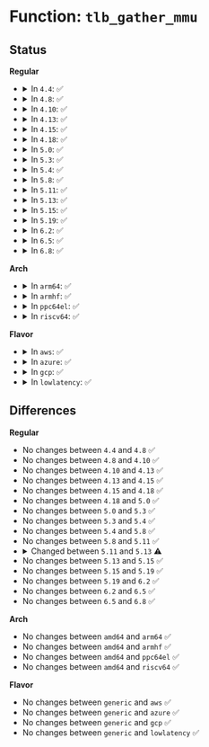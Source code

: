# Function: <code>tlb_gather_mmu</code>

## Status
<b>Regular</b>
<ul>
<li>
<details>
<summary>In <code>4.4</code>: ✅</summary>

```c
void tlb_gather_mmu(struct mmu_gather *tlb, struct mm_struct *mm, long unsigned int start, long unsigned int end);
```

**Collision:** Unique Global

**Inline:** No

**Transformation:** False

**Instances:**

```
In mm/memory.c (ffffffff811bc9d0)
Location: mm/memory.c:217
Inline: False
Direct callers:
  - mm/memory.c:zap_page_range_single
  - mm/memory.c:zap_page_range
  - mm/mmap.c:unmap_region
  - mm/mmap.c:exit_mmap
  - mm/hugetlb.c:unmap_hugepage_range
  - fs/exec.c:shift_arg_pages
```
**Symbols:**

```
ffffffff811bc9d0-ffffffff811bca80: tlb_gather_mmu (STB_GLOBAL)
```
</details>
</li>
<li>
<details>
<summary>In <code>4.8</code>: ✅</summary>

```c
void tlb_gather_mmu(struct mmu_gather *tlb, struct mm_struct *mm, long unsigned int start, long unsigned int end);
```

**Collision:** Unique Global

**Inline:** No

**Transformation:** False

**Instances:**

```
In mm/memory.c (ffffffff811d7780)
Location: mm/memory.c:220
Inline: False
Direct callers:
  - mm/oom_kill.c:__oom_reap_task
  - mm/memory.c:zap_page_range_single
  - mm/memory.c:zap_page_range
  - mm/mmap.c:exit_mmap
  - mm/mmap.c:unmap_region
  - mm/madvise.c:madvise_free_single_vma
  - mm/hugetlb.c:unmap_hugepage_range
  - fs/exec.c:shift_arg_pages
```
**Symbols:**

```
ffffffff811d7780-ffffffff811d7839: tlb_gather_mmu (STB_GLOBAL)
```
</details>
</li>
<li>
<details>
<summary>In <code>4.10</code>: ✅</summary>

```c
void tlb_gather_mmu(struct mmu_gather *tlb, struct mm_struct *mm, long unsigned int start, long unsigned int end);
```

**Collision:** Unique Global

**Inline:** No

**Transformation:** False

**Instances:**

```
In mm/memory.c (ffffffff811e7490)
Location: mm/memory.c:220
Inline: False
Direct callers:
  - mm/oom_kill.c:__oom_reap_task_mm
  - mm/memory.c:zap_page_range_single
  - mm/memory.c:zap_page_range
  - mm/mmap.c:exit_mmap
  - mm/mmap.c:unmap_region
  - mm/madvise.c:madvise_free_single_vma
  - mm/hugetlb.c:unmap_hugepage_range
  - fs/exec.c:shift_arg_pages
```
**Symbols:**

```
ffffffff811e7490-ffffffff811e7539: tlb_gather_mmu (STB_GLOBAL)
```
</details>
</li>
<li>
<details>
<summary>In <code>4.13</code>: ✅</summary>

```c
void tlb_gather_mmu(struct mmu_gather *tlb, struct mm_struct *mm, long unsigned int start, long unsigned int end);
```

**Collision:** Unique Global

**Inline:** No

**Transformation:** False

**Instances:**

```
In mm/memory.c (ffffffff811f2730)
Location: mm/memory.c:407
Inline: False
Direct callers:
  - mm/oom_kill.c:__oom_reap_task_mm
  - mm/memory.c:zap_page_range_single
  - mm/memory.c:zap_page_range
  - mm/mmap.c:exit_mmap
  - mm/mmap.c:unmap_region
  - mm/madvise.c:madvise_free_single_vma
  - mm/hugetlb.c:unmap_hugepage_range
  - fs/exec.c:shift_arg_pages
  - fs/proc/task_mmu.c:clear_refs_write
```
**Symbols:**

```
ffffffff811f2730-ffffffff811f274f: tlb_gather_mmu (STB_GLOBAL)
```
</details>
</li>
<li>
<details>
<summary>In <code>4.15</code>: ✅</summary>

```c
void tlb_gather_mmu(struct mmu_gather *tlb, struct mm_struct *mm, long unsigned int start, long unsigned int end);
```

**Collision:** Unique Global

**Inline:** No

**Transformation:** False

**Instances:**

```
In mm/memory.c (ffffffff812097e0)
Location: mm/memory.c:408
Inline: False
Direct callers:
  - mm/oom_kill.c:__oom_reap_task_mm
  - mm/memory.c:zap_page_range_single
  - mm/memory.c:zap_page_range
  - mm/mmap.c:exit_mmap
  - mm/mmap.c:unmap_region
  - mm/madvise.c:madvise_free_single_vma
  - mm/hugetlb.c:unmap_hugepage_range
  - fs/exec.c:shift_arg_pages
  - fs/proc/task_mmu.c:clear_refs_write
```
**Symbols:**

```
ffffffff812097e0-ffffffff812097ff: tlb_gather_mmu (STB_GLOBAL)
```
</details>
</li>
<li>
<details>
<summary>In <code>4.18</code>: ✅</summary>

```c
void tlb_gather_mmu(struct mmu_gather *tlb, struct mm_struct *mm, long unsigned int start, long unsigned int end);
```

**Collision:** Unique Global

**Inline:** No

**Transformation:** False

**Instances:**

```
In mm/memory.c (ffffffff8122a650)
Location: mm/memory.c:423
Inline: False
Direct callers:
  - mm/oom_kill.c:__oom_reap_task_mm
  - mm/memory.c:zap_page_range_single
  - mm/memory.c:zap_page_range
  - mm/mmap.c:exit_mmap
  - mm/mmap.c:unmap_region
  - mm/madvise.c:madvise_free_single_vma
  - mm/hugetlb.c:unmap_hugepage_range
  - fs/exec.c:shift_arg_pages
  - fs/proc/task_mmu.c:clear_refs_write
```
**Symbols:**

```
ffffffff8122a650-ffffffff8122a66f: tlb_gather_mmu (STB_GLOBAL)
```
</details>
</li>
<li>
<details>
<summary>In <code>5.0</code>: ✅</summary>

```c
void tlb_gather_mmu(struct mmu_gather *tlb, struct mm_struct *mm, long unsigned int start, long unsigned int end);
```

**Collision:** Unique Global

**Inline:** No

**Transformation:** False

**Instances:**

```
In mm/mmu_gather.c (ffffffff8124d010)
Location: mm/mmu_gather.c:240
Inline: False
Direct callers:
  - mm/oom_kill.c:__oom_reap_task_mm
  - mm/memory.c:zap_page_range_single
  - mm/memory.c:zap_page_range
  - mm/mmap.c:exit_mmap
  - mm/mmap.c:unmap_region
  - mm/madvise.c:madvise_free_single_vma
  - mm/hugetlb.c:unmap_hugepage_range
  - fs/exec.c:shift_arg_pages
  - fs/proc/task_mmu.c:clear_refs_write
```
**Symbols:**

```
ffffffff8124d010-ffffffff8124d0c9: tlb_gather_mmu (STB_GLOBAL)
```
</details>
</li>
<li>
<details>
<summary>In <code>5.3</code>: ✅</summary>

```c
void tlb_gather_mmu(struct mmu_gather *tlb, struct mm_struct *mm, long unsigned int start, long unsigned int end);
```

**Collision:** Unique Global

**Inline:** No

**Transformation:** False

**Instances:**

```
In mm/mmu_gather.c (ffffffff8125f2e0)
Location: mm/mmu_gather.c:206
Inline: False
Direct callers:
  - mm/oom_kill.c:__oom_reap_task_mm
  - mm/memory.c:zap_page_range_single
  - mm/memory.c:zap_page_range
  - mm/mmap.c:exit_mmap
  - mm/mmap.c:unmap_region
  - mm/madvise.c:madvise_free_single_vma
  - mm/hugetlb.c:unmap_hugepage_range
  - fs/exec.c:shift_arg_pages
  - fs/proc/task_mmu.c:clear_refs_write
```
**Symbols:**

```
ffffffff8125f2e0-ffffffff8125f391: tlb_gather_mmu (STB_GLOBAL)
```
</details>
</li>
<li>
<details>
<summary>In <code>5.4</code>: ✅</summary>

```c
void tlb_gather_mmu(struct mmu_gather *tlb, struct mm_struct *mm, long unsigned int start, long unsigned int end);
```

**Collision:** Unique Global

**Inline:** No

**Transformation:** False

**Instances:**

```
In mm/mmu_gather.c (ffffffff8126daf0)
Location: mm/mmu_gather.c:206
Inline: False
Direct callers:
  - mm/oom_kill.c:__oom_reap_task_mm
  - mm/memory.c:zap_page_range_single
  - mm/memory.c:zap_page_range
  - mm/mmap.c:exit_mmap
  - mm/mmap.c:unmap_region
  - mm/madvise.c:madvise_free_single_vma
  - mm/madvise.c:madvise_pageout
  - mm/madvise.c:madvise_cold
  - mm/hugetlb.c:unmap_hugepage_range
  - fs/exec.c:shift_arg_pages
  - fs/proc/task_mmu.c:clear_refs_write
```
**Symbols:**

```
ffffffff8126daf0-ffffffff8126dba1: tlb_gather_mmu (STB_GLOBAL)
```
</details>
</li>
<li>
<details>
<summary>In <code>5.8</code>: ✅</summary>

```c
void tlb_gather_mmu(struct mmu_gather *tlb, struct mm_struct *mm, long unsigned int start, long unsigned int end);
```

**Collision:** Unique Global

**Inline:** No

**Transformation:** False

**Instances:**

```
In mm/mmu_gather.c (ffffffff8129dd30)
Location: mm/mmu_gather.c:264
Inline: False
Direct callers:
  - arch/x86/kernel/ldt.c:free_ldt_pgtables
  - mm/oom_kill.c:__oom_reap_task_mm
  - mm/memory.c:zap_page_range_single
  - mm/memory.c:zap_page_range
  - mm/mmap.c:exit_mmap
  - mm/mmap.c:unmap_region
  - mm/madvise.c:madvise_free_single_vma
  - mm/madvise.c:madvise_pageout
  - mm/madvise.c:madvise_cold
  - mm/hugetlb.c:unmap_hugepage_range
  - fs/exec.c:shift_arg_pages
  - fs/proc/task_mmu.c:clear_refs_write
```
**Symbols:**

```
ffffffff8129dd30-ffffffff8129de00: tlb_gather_mmu (STB_GLOBAL)
```
</details>
</li>
<li>
<details>
<summary>In <code>5.11</code>: ✅</summary>

```c
void tlb_gather_mmu(struct mmu_gather *tlb, struct mm_struct *mm, long unsigned int start, long unsigned int end);
```

**Collision:** Unique Global

**Inline:** No

**Transformation:** False

**Instances:**

```
In mm/mmu_gather.c (ffffffff812a90b0)
Location: mm/mmu_gather.c:264
Inline: False
Direct callers:
  - arch/x86/kernel/ldt.c:free_ldt_pgtables
  - mm/oom_kill.c:__oom_reap_task_mm
  - mm/memory.c:zap_page_range_single
  - mm/memory.c:zap_page_range
  - mm/mmap.c:exit_mmap
  - mm/mmap.c:unmap_region
  - mm/madvise.c:madvise_free_single_vma
  - mm/madvise.c:madvise_pageout
  - mm/madvise.c:madvise_cold
  - mm/hugetlb.c:unmap_hugepage_range
  - fs/exec.c:shift_arg_pages
```
**Symbols:**

```
ffffffff812a90b0-ffffffff812a9180: tlb_gather_mmu (STB_GLOBAL)
```
</details>
</li>
<li>
<details>
<summary>In <code>5.13</code>: ✅</summary>

```c
void tlb_gather_mmu(struct mmu_gather *tlb, struct mm_struct *mm);
```

**Collision:** Unique Global

**Inline:** No

**Transformation:** False

**Instances:**

```
In mm/mmu_gather.c (ffffffff812ae500)
Location: mm/mmu_gather.c:284
Inline: False
Direct callers:
  - mm/oom_kill.c:__oom_reap_task_mm
  - mm/memory.c:zap_page_range_single
  - mm/memory.c:zap_page_range
  - mm/mmap.c:unmap_region
  - mm/madvise.c:madvise_free_single_vma
  - mm/madvise.c:madvise_pageout
  - mm/madvise.c:madvise_cold
  - mm/hugetlb.c:unmap_hugepage_range
  - fs/exec.c:shift_arg_pages
```
**Symbols:**

```
ffffffff812ae500-ffffffff812ae58b: tlb_gather_mmu (STB_GLOBAL)
```
</details>
</li>
<li>
<details>
<summary>In <code>5.15</code>: ✅</summary>

```c
void tlb_gather_mmu(struct mmu_gather *tlb, struct mm_struct *mm);
```

**Collision:** Unique Global

**Inline:** No

**Transformation:** False

**Instances:**

```
In mm/mmu_gather.c (ffffffff812efca0)
Location: mm/mmu_gather.c:284
Inline: False
Direct callers:
  - mm/oom_kill.c:__oom_reap_task_mm
  - mm/memory.c:zap_page_range_single
  - mm/memory.c:zap_page_range
  - mm/mmap.c:unmap_region
  - mm/madvise.c:madvise_free_single_vma
  - mm/madvise.c:madvise_pageout
  - mm/madvise.c:madvise_cold
  - mm/hugetlb.c:unmap_hugepage_range
  - fs/exec.c:shift_arg_pages
```
**Symbols:**

```
ffffffff812efca0-ffffffff812efd2b: tlb_gather_mmu (STB_GLOBAL)
```
</details>
</li>
<li>
<details>
<summary>In <code>5.19</code>: ✅</summary>

```c
void tlb_gather_mmu(struct mmu_gather *tlb, struct mm_struct *mm);
```

**Collision:** Unique Global

**Inline:** No

**Transformation:** False

**Instances:**

```
In mm/mmu_gather.c (ffffffff81353190)
Location: mm/mmu_gather.c:297
Inline: False
Direct callers:
  - mm/oom_kill.c:__oom_reap_task_mm
  - mm/memory.c:zap_page_range_single
  - mm/memory.c:zap_page_range
  - mm/mmap.c:unmap_region
  - mm/mprotect.c:do_mprotect_pkey
  - mm/madvise.c:madvise_free_single_vma
  - mm/madvise.c:madvise_pageout
  - mm/madvise.c:madvise_cold
  - mm/hugetlb.c:unmap_hugepage_range
  - mm/mempolicy.c:change_prot_numa
  - mm/userfaultfd.c:uffd_wp_range
  - mm/userfaultfd.c:uffd_wp_range
  - fs/exec.c:setup_arg_pages
  - fs/exec.c:shift_arg_pages
```
**Symbols:**

```
ffffffff81353190-ffffffff81353227: tlb_gather_mmu (STB_GLOBAL)
```
</details>
</li>
<li>
<details>
<summary>In <code>6.2</code>: ✅</summary>

```c
void tlb_gather_mmu(struct mmu_gather *tlb, struct mm_struct *mm);
```

**Collision:** Unique Global

**Inline:** No

**Transformation:** False

**Instances:**

```
In mm/mmu_gather.c (ffffffff813cd440)
Location: mm/mmu_gather.c:335
Inline: False
Direct callers:
  - mm/oom_kill.c:__oom_reap_task_mm
  - mm/memory.c:zap_page_range_single
  - mm/memory.c:zap_page_range
  - mm/mmap.c:unmap_region
  - mm/mprotect.c:do_mprotect_pkey
  - mm/madvise.c:madvise_free_single_vma
  - mm/madvise.c:madvise_pageout
  - mm/madvise.c:madvise_cold
  - mm/hugetlb.c:unmap_hugepage_range
  - mm/mempolicy.c:change_prot_numa
  - mm/userfaultfd.c:uffd_wp_range
  - mm/userfaultfd.c:uffd_wp_range
  - fs/exec.c:setup_arg_pages
  - fs/exec.c:shift_arg_pages
```
**Symbols:**

```
ffffffff813cd440-ffffffff813cd4d7: tlb_gather_mmu (STB_GLOBAL)
```
</details>
</li>
<li>
<details>
<summary>In <code>6.5</code>: ✅</summary>

```c
void tlb_gather_mmu(struct mmu_gather *tlb, struct mm_struct *mm);
```

**Collision:** Unique Global

**Inline:** No

**Transformation:** False

**Instances:**

```
In mm/mmu_gather.c (ffffffff81401da0)
Location: mm/mmu_gather.c:335
Inline: False
Direct callers:
  - mm/oom_kill.c:__oom_reap_task_mm
  - mm/memory.c:zap_page_range_single
  - mm/mmap.c:unmap_region
  - mm/mprotect.c:do_mprotect_pkey
  - mm/madvise.c:madvise_free_single_vma
  - mm/madvise.c:madvise_pageout
  - mm/madvise.c:madvise_cold
  - mm/hugetlb.c:unmap_hugepage_range
  - mm/mempolicy.c:change_prot_numa
  - mm/userfaultfd.c:uffd_wp_range
  - fs/exec.c:setup_arg_pages
  - fs/exec.c:shift_arg_pages
```
**Symbols:**

```
ffffffff81401da0-ffffffff81401e37: tlb_gather_mmu (STB_GLOBAL)
```
</details>
</li>
<li>
<details>
<summary>In <code>6.8</code>: ✅</summary>

```c
void tlb_gather_mmu(struct mmu_gather *tlb, struct mm_struct *mm);
```

**Collision:** Unique Global

**Inline:** No

**Transformation:** False

**Instances:**

```
In mm/mmu_gather.c (ffffffff8142e3f0)
Location: mm/mmu_gather.c:336
Inline: False
Direct callers:
  - mm/oom_kill.c:__oom_reap_task_mm
  - mm/memory.c:zap_page_range_single
  - mm/mmap.c:unmap_region
  - mm/mprotect.c:do_mprotect_pkey
  - mm/madvise.c:madvise_free_single_vma
  - mm/madvise.c:madvise_pageout
  - mm/madvise.c:madvise_cold
  - mm/hugetlb.c:unmap_hugepage_range
  - mm/mempolicy.c:change_prot_numa
  - mm/userfaultfd.c:uffd_wp_range
  - fs/exec.c:setup_arg_pages
  - fs/exec.c:shift_arg_pages
```
**Symbols:**

```
ffffffff8142e3f0-ffffffff8142e487: tlb_gather_mmu (STB_GLOBAL)
```
</details>
</li>
</ul>
<b>Arch</b>
<ul>
<li>
<details>
<summary>In <code>arm64</code>: ✅</summary>

```c
void tlb_gather_mmu(struct mmu_gather *tlb, struct mm_struct *mm, long unsigned int start, long unsigned int end);
```

**Collision:** Unique Global

**Inline:** No

**Transformation:** False

**Instances:**

```
In mm/mmu_gather.c (ffff800010304cd8)
Location: mm/mmu_gather.c:206
Inline: False
Direct callers:
  - mm/oom_kill.c:__oom_reap_task_mm
  - mm/memory.c:zap_page_range_single
  - mm/memory.c:zap_page_range
  - mm/mmap.c:exit_mmap
  - mm/mmap.c:unmap_region
  - mm/madvise.c:madvise_free_single_vma
  - mm/madvise.c:madvise_pageout
  - mm/madvise.c:madvise_cold
  - mm/hugetlb.c:unmap_hugepage_range
  - fs/exec.c:shift_arg_pages
  - fs/proc/task_mmu.c:clear_refs_write
```
**Symbols:**

```
ffff800010304cd8-ffff800010304db8: tlb_gather_mmu (STB_GLOBAL)
```
</details>
</li>
<li>
<details>
<summary>In <code>armhf</code>: ✅</summary>

```c
void tlb_gather_mmu(struct mmu_gather *tlb, struct mm_struct *mm, long unsigned int start, long unsigned int end);
```

**Collision:** Unique Global

**Inline:** No

**Transformation:** False

**Instances:**

```
In mm/mmu_gather.c (c0522f54)
Location: mm/mmu_gather.c:206
Inline: False
Direct callers:
  - mm/oom_kill.c:__oom_reap_task_mm
  - mm/memory.c:zap_page_range_single
  - mm/memory.c:zap_page_range
  - mm/mmap.c:exit_mmap
  - mm/mmap.c:unmap_region
  - mm/madvise.c:__se_sys_madvise
  - mm/madvise.c:__se_sys_madvise
  - mm/madvise.c:madvise_free_single_vma
  - fs/exec.c:setup_arg_pages
  - fs/proc/task_mmu.c:clear_refs_write
```
**Symbols:**

```
c0522f54-c0522fe8: tlb_gather_mmu (STB_GLOBAL)
```
</details>
</li>
<li>
<details>
<summary>In <code>ppc64el</code>: ✅</summary>

```c
void tlb_gather_mmu(struct mmu_gather *tlb, struct mm_struct *mm, long unsigned int start, long unsigned int end);
```

**Collision:** Unique Global

**Inline:** No

**Transformation:** False

**Instances:**

```
In mm/mmu_gather.c (c0000000003d1b40)
Location: mm/mmu_gather.c:206
Inline: False
Direct callers:
  - mm/oom_kill.c:__oom_reap_task_mm
  - mm/memory.c:zap_page_range_single
  - mm/memory.c:zap_page_range
  - mm/mmap.c:exit_mmap
  - mm/mmap.c:unmap_region
  - mm/madvise.c:madvise_free_single_vma
  - mm/madvise.c:madvise_pageout
  - mm/madvise.c:madvise_cold
  - mm/hugetlb.c:unmap_hugepage_range
  - fs/exec.c:shift_arg_pages
  - fs/proc/task_mmu.c:clear_refs_write
```
**Symbols:**

```
c0000000003d1b40-c0000000003d1c2c: tlb_gather_mmu (STB_GLOBAL)
```
</details>
</li>
<li>
<details>
<summary>In <code>riscv64</code>: ✅</summary>

```c
void tlb_gather_mmu(struct mmu_gather *tlb, struct mm_struct *mm, long unsigned int start, long unsigned int end);
```

**Collision:** Unique Global

**Inline:** No

**Transformation:** False

**Instances:**

```
In mm/mmu_gather.c (ffffffe000210efe)
Location: mm/mmu_gather.c:206
Inline: False
Direct callers:
  - mm/oom_kill.c:__oom_reap_task_mm
  - mm/memory.c:zap_page_range_single
  - mm/memory.c:zap_page_range
  - mm/mmap.c:exit_mmap
  - mm/mmap.c:unmap_region
  - mm/madvise.c:madvise_free_single_vma
  - mm/madvise.c:madvise_pageout
  - mm/madvise.c:madvise_cold
  - mm/hugetlb.c:unmap_hugepage_range
  - fs/exec.c:shift_arg_pages
  - fs/proc/task_mmu.c:clear_refs_write
```
**Symbols:**

```
ffffffe000210efe-ffffffe000210f8c: tlb_gather_mmu (STB_GLOBAL)
```
</details>
</li>
</ul>
<b>Flavor</b>
<ul>
<li>
<details>
<summary>In <code>aws</code>: ✅</summary>

```c
void tlb_gather_mmu(struct mmu_gather *tlb, struct mm_struct *mm, long unsigned int start, long unsigned int end);
```

**Collision:** Unique Global

**Inline:** No

**Transformation:** False

**Instances:**

```
In mm/mmu_gather.c (ffffffff81266140)
Location: mm/mmu_gather.c:206
Inline: False
Direct callers:
  - mm/oom_kill.c:__oom_reap_task_mm
  - mm/memory.c:zap_page_range_single
  - mm/memory.c:zap_page_range
  - mm/mmap.c:exit_mmap
  - mm/mmap.c:unmap_region
  - mm/madvise.c:madvise_free_single_vma
  - mm/madvise.c:madvise_pageout
  - mm/madvise.c:madvise_cold
  - mm/hugetlb.c:unmap_hugepage_range
  - fs/exec.c:shift_arg_pages
  - fs/proc/task_mmu.c:clear_refs_write
```
**Symbols:**

```
ffffffff81266140-ffffffff812661f1: tlb_gather_mmu (STB_GLOBAL)
```
</details>
</li>
<li>
<details>
<summary>In <code>azure</code>: ✅</summary>

```c
void tlb_gather_mmu(struct mmu_gather *tlb, struct mm_struct *mm, long unsigned int start, long unsigned int end);
```

**Collision:** Unique Global

**Inline:** No

**Transformation:** False

**Instances:**

```
In mm/mmu_gather.c (ffffffff81258560)
Location: mm/mmu_gather.c:206
Inline: False
Direct callers:
  - mm/oom_kill.c:__oom_reap_task_mm
  - mm/memory.c:zap_page_range_single
  - mm/memory.c:zap_page_range
  - mm/mmap.c:exit_mmap
  - mm/mmap.c:unmap_region
  - mm/madvise.c:madvise_free_single_vma
  - mm/madvise.c:madvise_pageout
  - mm/madvise.c:madvise_cold
  - mm/hugetlb.c:unmap_hugepage_range
  - fs/exec.c:shift_arg_pages
  - fs/proc/task_mmu.c:clear_refs_write
```
**Symbols:**

```
ffffffff81258560-ffffffff81258611: tlb_gather_mmu (STB_GLOBAL)
```
</details>
</li>
<li>
<details>
<summary>In <code>gcp</code>: ✅</summary>

```c
void tlb_gather_mmu(struct mmu_gather *tlb, struct mm_struct *mm, long unsigned int start, long unsigned int end);
```

**Collision:** Unique Global

**Inline:** No

**Transformation:** False

**Instances:**

```
In mm/mmu_gather.c (ffffffff81263ee0)
Location: mm/mmu_gather.c:206
Inline: False
Direct callers:
  - mm/oom_kill.c:__oom_reap_task_mm
  - mm/memory.c:zap_page_range_single
  - mm/memory.c:zap_page_range
  - mm/mmap.c:exit_mmap
  - mm/mmap.c:unmap_region
  - mm/madvise.c:madvise_free_single_vma
  - mm/madvise.c:madvise_pageout
  - mm/madvise.c:madvise_cold
  - mm/hugetlb.c:unmap_hugepage_range
  - fs/exec.c:shift_arg_pages
  - fs/proc/task_mmu.c:clear_refs_write
```
**Symbols:**

```
ffffffff81263ee0-ffffffff81263f91: tlb_gather_mmu (STB_GLOBAL)
```
</details>
</li>
<li>
<details>
<summary>In <code>lowlatency</code>: ✅</summary>

```c
void tlb_gather_mmu(struct mmu_gather *tlb, struct mm_struct *mm, long unsigned int start, long unsigned int end);
```

**Collision:** Unique Global

**Inline:** No

**Transformation:** False

**Instances:**

```
In mm/mmu_gather.c (ffffffff812738a0)
Location: mm/mmu_gather.c:206
Inline: False
Direct callers:
  - mm/oom_kill.c:__oom_reap_task_mm
  - mm/memory.c:zap_page_range_single
  - mm/memory.c:zap_page_range
  - mm/mmap.c:exit_mmap
  - mm/mmap.c:unmap_region
  - mm/madvise.c:madvise_free_single_vma
  - mm/madvise.c:madvise_pageout
  - mm/madvise.c:madvise_cold
  - mm/hugetlb.c:unmap_hugepage_range
  - fs/exec.c:shift_arg_pages
  - fs/proc/task_mmu.c:clear_refs_write
```
**Symbols:**

```
ffffffff812738a0-ffffffff81273951: tlb_gather_mmu (STB_GLOBAL)
```
</details>
</li>
</ul>

## Differences
<b>Regular</b>
<ul>
<li>
No changes between <code>4.4</code> and <code>4.8</code> ✅
</li>
<li>
No changes between <code>4.8</code> and <code>4.10</code> ✅
</li>
<li>
No changes between <code>4.10</code> and <code>4.13</code> ✅
</li>
<li>
No changes between <code>4.13</code> and <code>4.15</code> ✅
</li>
<li>
No changes between <code>4.15</code> and <code>4.18</code> ✅
</li>
<li>
No changes between <code>4.18</code> and <code>5.0</code> ✅
</li>
<li>
No changes between <code>5.0</code> and <code>5.3</code> ✅
</li>
<li>
No changes between <code>5.3</code> and <code>5.4</code> ✅
</li>
<li>
No changes between <code>5.4</code> and <code>5.8</code> ✅
</li>
<li>
No changes between <code>5.8</code> and <code>5.11</code> ✅
</li>
<li>
<details>
<summary>Changed between <code>5.11</code> and <code>5.13</code> ⚠️</summary>
<ul>
<li>
<b>Param removed. </b>
<code>long unsigned int start</code>
</li>
<li>
<b>Param removed. </b>
<code>long unsigned int end</code>
</li>
</ul>
</details>
</li>
<li>
No changes between <code>5.13</code> and <code>5.15</code> ✅
</li>
<li>
No changes between <code>5.15</code> and <code>5.19</code> ✅
</li>
<li>
No changes between <code>5.19</code> and <code>6.2</code> ✅
</li>
<li>
No changes between <code>6.2</code> and <code>6.5</code> ✅
</li>
<li>
No changes between <code>6.5</code> and <code>6.8</code> ✅
</li>
</ul>
<b>Arch</b>
<ul>
<li>
No changes between <code>amd64</code> and <code>arm64</code> ✅
</li>
<li>
No changes between <code>amd64</code> and <code>armhf</code> ✅
</li>
<li>
No changes between <code>amd64</code> and <code>ppc64el</code> ✅
</li>
<li>
No changes between <code>amd64</code> and <code>riscv64</code> ✅
</li>
</ul>
<b>Flavor</b>
<ul>
<li>
No changes between <code>generic</code> and <code>aws</code> ✅
</li>
<li>
No changes between <code>generic</code> and <code>azure</code> ✅
</li>
<li>
No changes between <code>generic</code> and <code>gcp</code> ✅
</li>
<li>
No changes between <code>generic</code> and <code>lowlatency</code> ✅
</li>
</ul>
